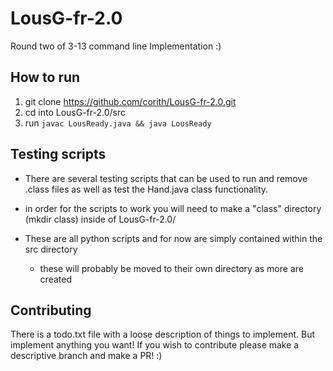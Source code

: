 # LousG-fr-2.0
Round two of 3-13 command line Implementation :)


## How to run

1. git clone https://github.com/corith/LousG-fr-2.0.git
2. cd into LousG-fr-2.0/src
3. run `javac LousReady.java && java LousReady`


## Testing scripts

- There are several testing scripts that can be used to run and remove .class files as well as test the Hand.java class functionality.
- in order for the scripts to work you will need to make a "class" directory (mkdir class) inside of LousG-fr-2.0/

- These are all python scripts and for now are simply contained within the src directory
    - these will probably be moved to their own directory as more are created

## Contributing

There is a todo.txt file with a loose description of things to implement. But implement anything you want!
If you wish to contribute please make a descriptive branch and make a PR! :)

